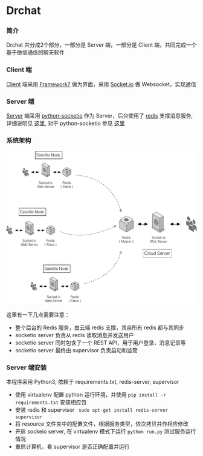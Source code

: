 # Drchat

### 简介

Drchat 共分成2个部分，一部分是 Server 端，一部分是 Client 端，共同完成一个基于微信通信的聊天软件

### Client 端
[Client](https://github.com/playniuniu/drchat_client) 端采用 [Framework7](http://framework7.taobao.org) 做为界面，采用 [Socket.io](http://socket.io) 做 Websocket，实现通信

### Server 端

[Server](https://github.com/playniuniu/drchat_server) 端采用 [python-socketio](https://python-socketio.readthedocs.org) 作为 Server，后台使用了 [redis](http://redis.io/) 支撑消息服务, 详细说明见 [这里](http://socket.io/docs/rooms-and-namespaces/#sending-messages-from-the-outside-world), 对于 python-socketio 参见 [这里](http://python-socketio.readthedocs.org/)

### 系统架构
![系统架构](resource/img/arch.png)

这里有一下几点需要注意：

- 整个后台的 Redis 服务，由云端 redis 支撑，其余所有 redis 都与其同步
- socketio server 负责从 redis 读取消息并发送用户
- socketio server 同时包含了一个 REST API，用于用户登录，消息记录等
- socketio server 最终由 supervisor 负责启动和监管

### Server 端安装

本程序采用 Python3, 依赖于 requirements.txt, redis-server, supervisor

- 使用 virtualenv 配置 python 运行环境，并使用 ```pip install -r requirements.txt``` 安装相应包
- 安装 redis 和 supervisor ``` sudo apt-get install redis-server supervisor```
- 将 resource 文件夹中的配置文件，根据服务类型，依次拷贝并作相应修改
- 开启 sockeio server, 在 virtualenv 模式下运行 ```python run.py``` 测试服务运行情况
- 重启计算机，看 supervisor 是否正确配置并运行
